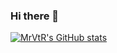 ### Hi there 👋
[![MrVtR's GitHub stats](https://github-readme-stats.vercel.app/api?username=MrVtR)](https://github.com/anuraghazra/github-readme-stats)

